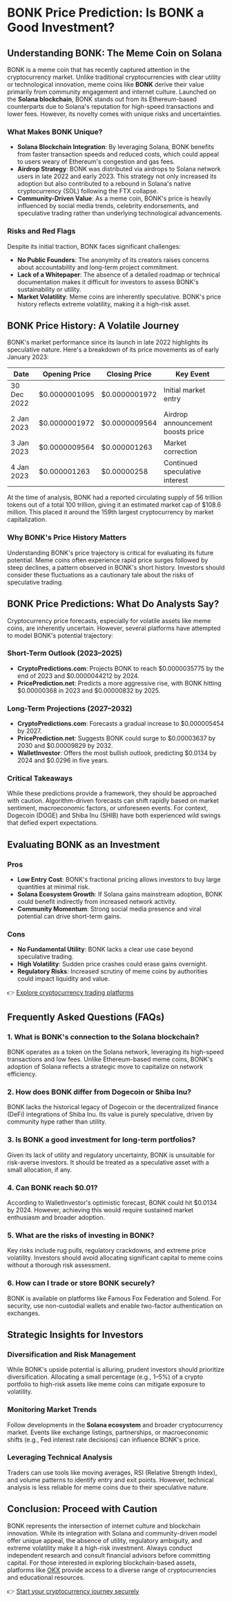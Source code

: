 # BONK Price Prediction: Is BONK a Good Investment?

## Understanding BONK: The Meme Coin on Solana

BONK is a meme coin that has recently captured attention in the cryptocurrency market. Unlike traditional cryptocurrencies with clear utility or technological innovation, meme coins like **BONK** derive their value primarily from community engagement and internet culture. Launched on the **Solana blockchain**, BONK stands out from its Ethereum-based counterparts due to Solana's reputation for high-speed transactions and lower fees. However, its novelty comes with unique risks and uncertainties.

### What Makes BONK Unique?

- **Solana Blockchain Integration**: By leveraging Solana, BONK benefits from faster transaction speeds and reduced costs, which could appeal to users weary of Ethereum's congestion and gas fees.
- **Airdrop Strategy**: BONK was distributed via airdrops to Solana network users in late 2022 and early 2023. This strategy not only increased its adoption but also contributed to a rebound in Solana's native cryptocurrency (SOL) following the FTX collapse.
- **Community-Driven Value**: As a meme coin, BONK's price is heavily influenced by social media trends, celebrity endorsements, and speculative trading rather than underlying technological advancements.

### Risks and Red Flags

Despite its initial traction, BONK faces significant challenges:
- **No Public Founders**: The anonymity of its creators raises concerns about accountability and long-term project commitment.
- **Lack of a Whitepaper**: The absence of a detailed roadmap or technical documentation makes it difficult for investors to assess BONK's sustainability or utility.
- **Market Volatility**: Meme coins are inherently speculative. BONK's price history reflects extreme volatility, making it a high-risk asset.

## BONK Price History: A Volatile Journey

BONK's market performance since its launch in late 2022 highlights its speculative nature. Here's a breakdown of its price movements as of early January 2023:

| Date          | Opening Price | Closing Price | Key Event                        |
|---------------|---------------|---------------|----------------------------------|
| 30 Dec 2022   | $0.0000001095 | $0.0000001972 | Initial market entry             |
| 2 Jan 2023    | $0.0000001972 | $0.0000009564 | Airdrop announcement boosts price|
| 3 Jan 2023    | $0.0000009564 | $0.000001263  | Market correction                |
| 4 Jan 2023    | $0.000001263  | $0.00000258   | Continued speculative interest   |

At the time of analysis, BONK had a reported circulating supply of 56 trillion tokens out of a total 100 trillion, giving it an estimated market cap of $108.6 million. This placed it around the 159th largest cryptocurrency by market capitalization.

### Why BONK's Price History Matters

Understanding BONK's price trajectory is critical for evaluating its future potential. Meme coins often experience rapid price surges followed by steep declines, a pattern observed in BONK's short history. Investors should consider these fluctuations as a cautionary tale about the risks of speculative trading.

## BONK Price Predictions: What Do Analysts Say?

Cryptocurrency price forecasts, especially for volatile assets like meme coins, are inherently uncertain. However, several platforms have attempted to model BONK's potential trajectory:

### Short-Term Outlook (2023–2025)

- **CryptoPredictions.com**: Projects BONK to reach $0.0000035775 by the end of 2023 and $0.0000044212 by 2024.
- **PricePrediction.net**: Predicts a more aggressive rise, with BONK hitting $0.00000368 in 2023 and $0.00000832 by 2025.

### Long-Term Projections (2027–2032)

- **CryptoPredictions.com**: Forecasts a gradual increase to $0.000005454 by 2027.
- **PricePrediction.net**: Suggests BONK could surge to $0.00003637 by 2030 and $0.00009829 by 2032.
- **WalletInvestor**: Offers the most bullish outlook, predicting $0.0134 by 2024 and $0.0296 in five years.

### Critical Takeaways

While these predictions provide a framework, they should be approached with caution. Algorithm-driven forecasts can shift rapidly based on market sentiment, macroeconomic factors, or unforeseen events. For context, Dogecoin (DOGE) and Shiba Inu (SHIB) have both experienced wild swings that defied expert expectations.

## Evaluating BONK as an Investment

### Pros

- **Low Entry Cost**: BONK's fractional pricing allows investors to buy large quantities at minimal risk.
- **Solana Ecosystem Growth**: If Solana gains mainstream adoption, BONK could benefit indirectly from increased network activity.
- **Community Momentum**: Strong social media presence and viral potential can drive short-term gains.

### Cons

- **No Fundamental Utility**: BONK lacks a clear use case beyond speculative trading.
- **High Volatility**: Sudden price crashes could erase gains overnight.
- **Regulatory Risks**: Increased scrutiny of meme coins by authorities could impact liquidity and value.

👉 [Explore cryptocurrency trading platforms](https://bit.ly/okx-bonus)

## Frequently Asked Questions (FAQs)

### 1. **What is BONK's connection to the Solana blockchain?**
BONK operates as a token on the Solana network, leveraging its high-speed transactions and low fees. Unlike Ethereum-based meme coins, BONK's adoption of Solana reflects a strategic move to capitalize on network efficiency.

### 2. **How does BONK differ from Dogecoin or Shiba Inu?**
BONK lacks the historical legacy of Dogecoin or the decentralized finance (DeFi) integrations of Shiba Inu. Its value is purely speculative, driven by community hype rather than utility.

### 3. **Is BONK a good investment for long-term portfolios?**
Given its lack of utility and regulatory uncertainty, BONK is unsuitable for risk-averse investors. It should be treated as a speculative asset with a small allocation, if any.

### 4. **Can BONK reach $0.01?**
According to WalletInvestor's optimistic forecast, BONK could hit $0.0134 by 2024. However, achieving this would require sustained market enthusiasm and broader adoption.

### 5. **What are the risks of investing in BONK?**
Key risks include rug pulls, regulatory crackdowns, and extreme price volatility. Investors should avoid allocating significant capital to meme coins without a thorough risk assessment.

### 6. **How can I trade or store BONK securely?**
BONK is available on platforms like Famous Fox Federation and Solend. For security, use non-custodial wallets and enable two-factor authentication on exchanges.

## Strategic Insights for Investors

### Diversification and Risk Management

While BONK's upside potential is alluring, prudent investors should prioritize diversification. Allocating a small percentage (e.g., 1–5%) of a crypto portfolio to high-risk assets like meme coins can mitigate exposure to volatility.

### Monitoring Market Trends

Follow developments in the **Solana ecosystem** and broader cryptocurrency market. Events like exchange listings, partnerships, or macroeconomic shifts (e.g., Fed interest rate decisions) can influence BONK's price.

### Leveraging Technical Analysis

Traders can use tools like moving averages, RSI (Relative Strength Index), and volume patterns to identify entry and exit points. However, technical analysis is less reliable for meme coins due to their speculative nature.

## Conclusion: Proceed with Caution

BONK represents the intersection of internet culture and blockchain innovation. While its integration with Solana and community-driven model offer unique appeal, the absence of utility, regulatory ambiguity, and extreme volatility make it a high-risk investment. Always conduct independent research and consult financial advisors before committing capital. For those interested in exploring blockchain-based assets, platforms like [OKX](https://bit.ly/okx-bonus) provide access to a diverse range of cryptocurrencies and educational resources.

👉 [Start your cryptocurrency journey securely](https://bit.ly/okx-bonus)